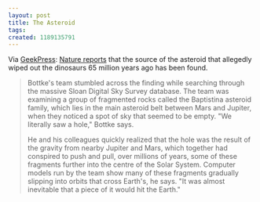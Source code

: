 ```yaml
---
layout: post
title: The Asteroid
tags: 
created: 1189135791
---
```

Via [GeekPress](http://www.geekpress.com/2007/09/scientists-have-traced-origin-of.html):  [Nature reports](http://www.nature.com/news/2007/070903/full/070903-9.html) that the source of the asteroid that allegedly wiped out the dinosaurs 65 million years ago has been found.

> Bottke's team stumbled across the finding while searching through the massive Sloan Digital Sky Survey database. The team was examining a group of fragmented rocks called the Baptistina asteroid family, which lies in the main asteroid belt between Mars and Jupiter, when they noticed a spot of sky that seemed to be empty. <!--break--> "We literally saw a hole," Bottke says.
> 
> He and his colleagues quickly realized that the hole was the result of the gravity from nearby Jupiter and Mars, which together had conspired to push and pull, over millions of years, some of these fragments further into the centre of the Solar System. Computer models run by the team show many of these fragments gradually slipping into orbits that cross Earth's, he says. "It was almost inevitable that a piece of it would hit the Earth." 
